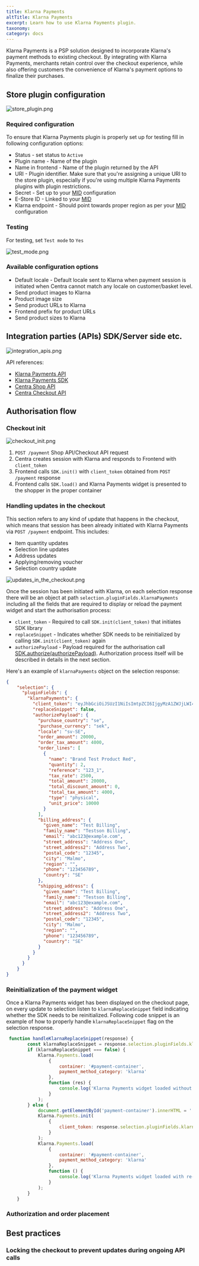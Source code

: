 ```yaml
---
title: Klarna Payments
altTitle: Klarna Payments
excerpt: Learn how to use Klarna Payments plugin.
taxonomy:
category: docs
---
```


Klarna Payments is a PSP solution designed to incorporate Klarna's payment methods to existing checkout.
By integrating with Klarna Payments, merchants retain control over the checkout experience, while also offering customers the convenience of Klarna's payment options to finalize their purchases.

## Store plugin configuration 

![store_plugin.png](store_plugin.png)

### Required configuration

To ensure that Klarna Payments plugin is properly set up for testing fill in following configuration options:

- Status - set status to `Active`
- Plugin name - Name of the plugin
- Name in frontend - Name of the plugin returned by the API
- URI - Plugin identifier. Make sure that you're assigning a unique URI to the store plugin, especially if you're using multiple Klarna Payments plugins with plugin restrictions.
- Secret - Set up to your [MID](https://www.klarna.com/us/business/merchant-support/what-is-a-merchant-id/) configuration
- E-Store ID - Linked to your [MID](https://www.klarna.com/us/business/merchant-support/what-is-a-merchant-id/)
- Klarna endpoint - Should point towards proper region as per your [MID](https://www.klarna.com/us/business/merchant-support/what-is-a-merchant-id/) configuration

### Testing

For testing, set `Test mode` to `Yes`

![test_mode.png](test_mode.png)

### Available configuration options

- Default locale - Default locale sent to Klarna when payment session is initiated when Centra cannot match any locale on customer/basket level.
- Send product images to Klarna 
- Product image size
- Send product URLs to Klarna
- Frontend prefix for product URLs
- Send product sizes to Klarna

## Integration parties (APIs) SDK/Server side etc.

![integration_apis.png](integration_apis.png)

API references:
- [Klarna Payments API](https://docs.klarna.com/api/payments/)
- [Klarna Payments SDK](https://docs.klarna.com/klarna-payments/in-depth-knowledge/klarna-payments-sdk-reference/)
- [Centra Shop API](https://docs.centra.com/swagger-ui/?urls.primaryName=ShopAPI#/)
- [Centra Checkout API](https://docs.centra.com/swagger-ui/?urls.primaryName=CheckoutAPI)

## Authorisation flow

### Checkout init

![checkout_init.png](checkout_init.png)

1. `POST /payment` Shop API/Checkout API request
2. Centra creates session with Klarna and responds to Frontend with `client_token`
3. Frontend calls `SDK.init()` with `client_token` obtained from `POST /payment` response
4. Frontend calls `SDK.load()` and Klarna Payments widget is presented to the shopper in the proper container

### Handling updates in the checkout

This section refers to any kind of update that happens in the checkout, which means that session has been already initiated with Klarna Payments via `POST /payment` endpoint.
This includes:
- Item quantity updates
- Selection line updates
- Address updates
- Applying/removing voucher
- Selection country update

![updates_in_the_checkout.png](updates_in_the_checkout.png)

Once the session has been initiated with Klarna, on each selection response there will be an object at path `selection.pluginFields.klarnaPayments`
including all the fields that are required to display or reload the payment widget and start the authorisation process:

- `client_token` - Required to call `SDK.init(client_token)` that initiates SDK library
- `replaceSnippet` - Indicates whether SDK needs to be reinitialized by calling `SDK.init(client_token)` again
- `authorizePayload` - Payload required for the authorisation call [SDK.authorize(authorizePayload)](https://docs.klarna.com/klarna-payments/integrate-with-klarna-payments/step-2-check-out/22-get-authorization/#authorize-call). Authorization process itself will be described in details in the next section. 

Here's an example of `klarnaPayments` object on the selection response:

```json
{
    "selection": {
      "pluginFields": {
        "klarnaPayments": {
          "client_token": "eyJhbGciOiJSUzI1NiIsImtpZCI6IjgyMzA1ZWJjLWI4MTasasEtMzYzNy1..CbYhjSt---1dzmTgvo3vDRA",
          "replaceSnippet": false,
          "authorizePayload": {
            "purchase_country": "se",
            "purchase_currency": "sek",
            "locale": "sv-SE",
            "order_amount": 20000,
            "order_tax_amount": 4000,
            "order_lines": [
              {
                "name": "Brand Test Product Red",
                "quantity": 2,
                "reference": "123_1",
                "tax_rate": 2500,
                "total_amount": 20000,
                "total_discount_amount": 0,
                "total_tax_amount": 4000,
                "type": "physical",
                "unit_price": 10000
              }
            ],
            "billing_address": {
              "given_name": "Test Billing",
              "family_name": "Testson Billing",
              "email": "abc123@example.com",
              "street_address": "Address One",
              "street_address2": "Address Two",
              "postal_code": "12345",
              "city": "Malmo",
              "region": "",
              "phone": "123456789",
              "country": "SE"
            },
            "shipping_address": {
              "given_name": "Test Billing",
              "family_name": "Testson Billing",
              "email": "abc123@example.com",
              "street_address": "Address One",
              "street_address2": "Address Two",
              "postal_code": "12345",
              "city": "Malmo",
              "region": "",
              "phone": "123456789",
              "country": "SE"
            }
          }
        }
      }
    }
}
```

### Reinitialization of the payment widget

Once a Klarna Payments widget has been displayed on the checkout page, on every update to selection listen to `klarnaReplaceSnippet` field indicating whether the SDK needs to be reinitialized.
Following code snippet is an example of how to properly handle `klarnaReplaceSnippet` flag on the selection response.

```js
 function handleKlarnaReplaceSnippet(response) {
        const klarnaReplaceSnippet = response.selection.pluginFields.klarnaPayments.replaceSnippet;
        if (klarnaReplaceSnippet === false) {
            Klarna.Payments.load(
                {
                    container: '#payment-container',
                    payment_method_category: 'klarna'
                },
                function (res) {
                    console.log('Klarna Payments widget loaded without re-initialization');
                }
            );
        } else {
            document.getElementById('payment-container').innerHTML = ''; //clear old one entirely
            Klarna.Payments.init(
                {
                    client_token: response.selection.pluginFields.klarnaPayments.client_token
                }
            );
            Klarna.Payments.load(
                {
                    container: '#payment-container',
                    payment_method_category: 'klarna'
                },
                function () {
                    console.log('Klarna Payments widget loaded with re-initialization after client_token update');
                }
            );
        }
    }
```

### Authorization and order placement





## Best practices

### Locking the checkout to prevent updates during ongoing API calls

